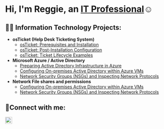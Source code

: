 <h1>Hi, I'm Reggie, an <a href="https://linkedin.com/in/reginald-smith-jr-a1ab03341">IT Professional</a>☺</h1>

<h2>👨‍💻 Information Technology Projects:</h2>

- <b>osTicket (Help Desk Ticketing System)</b>
  - [osTicket: Prerequisites and Installation](https://github.com/ReggieS22/osticket-prereqs)
  - [osTicket: Post-Installation Configuration](https://github.com/ReggieS22/post-install-config)
  - [osTicket: Ticket Lifecycle Examples](https://github.com/ReggieS22/ticket-lifecycle)
- <b>Microsoft Azure / Active Directory</b>
  - [Preparing Active Directory Infrastructure in Azure](https://github.com/ReggieS22/configure-ad)
  - [Configuring On-premises Active Directory within Azure VMs](https://github.com/ReggieS22/configure-ad)
  - [Network Security Groups (NSGs) and Inspecting Network Protocols](https://github.com/ReggieS22/azure-network-protocols)
- <b>Network File shares and permissions</b>
  - [Configuring On-premises Active Directory within Azure VMs](https://github.com/ReggieS22/configure-ad)
  - [Network Security Groups (NSGs) and Inspecting Network Protocols](https://github.com/ReggieS22/azure-network-protocols)


<h2>🤳Connect with me:</h2>

[<img align="left" alt="Josh | LinkedIn" width="22px" src="https://cdn.jsdelivr.net/npm/simple-icons@v3/icons/linkedin.svg" />][linkedin]

[linkedin]: https://linkedin.com/in/reginald-smith-jr-a1ab03341
